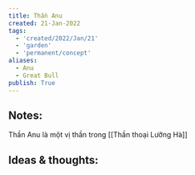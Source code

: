 ```yaml
---
title: Thần Anu
created: 21-Jan-2022
tags:
  - 'created/2022/Jan/21'
  - 'garden'
  - 'permanent/concept'
aliases:
  - Anu
  - Great Bull
publish: True
---
```


## Notes:
Thần Anu là một vị thần trong [[Thần thoại Lưỡng Hà]]

## Ideas & thoughts:



